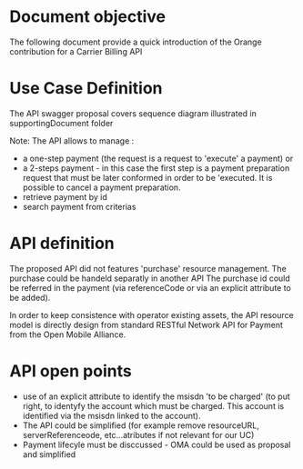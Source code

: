 

# Document objective

The following document provide a quick introduction of the Orange contribution for a Carrier Billing API

# Use Case Definition

The API swagger proposal covers sequence diagram illustrated in supportingDocument folder



Note:
The API allows to manage :

- a one-step payment (the request is a request to 'execute' a payment) or
- a 2-steps payment - in this case the first step is a payment preparation request that must be later conformed in order to be 'executed. It is possible to cancel a payment preparation.
- retrieve payment by id
- search payment from criterias


# API definition

The proposed API did not features 'purchase' resource management. The purchase could be handeld separatly in another API 
The purchase id could be referred in the payment (via referenceCode or via an explicit attribute to be added). 

In order to keep consistence with operator existing assets, the API resource model is directly design from standard RESTful Network API for Payment from the Open Mobile Alliance.

# API open points

- use of an explicit attribute to identify the msisdn 'to be charged' (to put right, to identyfy the account which must be charged. This account is identified via the msisdn linked to the account).
- The API could be simplified (for example remove resourceURL, serverReferenceode, etc...atributes if not relevant for our UC)
- Payment lifecyle must be disccussed - OMA could be used as proposal and simplified
